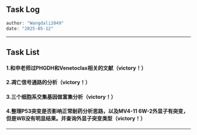 ## **Task Log**
```r
author: "Wangdali2049"
date: "2025-05-12"
```
---

## **Task List**

#### 1.和申老师过PHGDH和Venetoclax相关的文献（victory！）
#### 2.凋亡信号通路的分析（victory！）

#### 3.三个细胞系交集基因做富集分析（victory！）
#### 4.整理P53突变是否影响正常耐药分析思路，以及MV4-11 6W-2外显子有突变，但是WB没有明显结果。并查询外显子突变类型（victory！）

---
